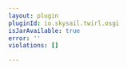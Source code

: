 ```yaml
---
layout: plugin
pluginId: io.skysail.twirl.osgi
isJarAvailable: true
error: ''
violations: []

---
```

